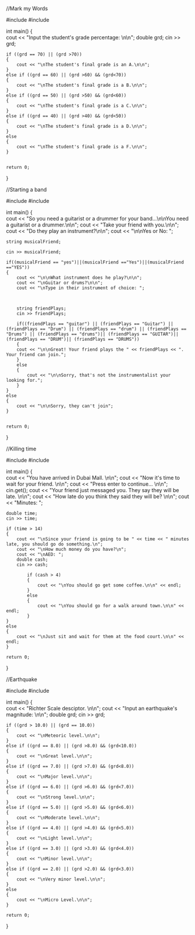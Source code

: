 //Mark my Words

#include <iostream>
#include <string>
  
int main()
{   
    cout << "Input the student's grade percentage: \n\n";
    double grd;
    cin >> grd;

    if ((grd == 70) || (grd >70))
    {
        cout << "\nThe student's final grade is an A.\n\n";
    }
    else if ((grd == 60) || (grd >60) && (grd<70))
    {
        cout << "\nThe student's final grade is a B.\n\n";
    }
    else if ((grd == 50) || (grd >50) && (grd<60))
    {
        cout << "\nThe student's final grade is a C.\n\n";
    }
    else if ((grd == 40) || (grd >40) && (grd<50))
    {
        cout << "\nThe student's final grade is a D.\n\n";
    }
    else
    {
        cout << "\nThe student's final grade is a F.\n\n";
    }
    

    return 0; 
}
  
//Starting a band

#include <iostream>
#include <string>
  
int main()
{   
    cout << "So you need a guitarist or a drummer for your band...\n\nYou need a guitarist or a drummer.\n\n";
    cout << "Take your friend with you.\n\n";
    cout << "Do they play an instrument?\n\n";
    cout << "\n\nYes or No:  ";

    string musicalFriend;
    
    cin >> musicalFriend;

    if((musicalFriend == "yes")||(musicalFriend =="Yes")||(musicalFriend =="YES"))
    {
        cout << "\n\nWhat instrument does he play?\n\n";
        cout << "\nGuitar or drums?\n\n";
        cout << "\nType in their instrument of choice: ";

    

        string friendPlays;
        cin >> friendPlays;

        if((friendPlays == "guitar") || (friendPlays == "Guitar") || (friendPlays == "Drum") || (friendPlays == "drum") || (friendPlays == "Drums") || (friendPlays == "drums")|| (friendPlays == "GUITAR")|| (friendPlays == "DRUM")|| (friendPlays == "DRUMS"))
        {
        cout << "\n\nGreat! Your friend plays the " << friendPlays << ". Your friend can join.";
        }
        else
        {
            cout << "\n\nSorry, that's not the instrumentalist your looking for.";
        }
    }
    else
    {
        cout << "\n\nSorry, they can't join";
    }


    return 0; 
}

//Killing time

#include <iostream>
#include <string>
  
int main()
{   
    cout << "You have arrived in Dubai Mall. \n\n";
    cout << "Now it's time to wait for your friend. \n\n";
    cout << "Press enter to continue... \n\n";
    cin.get();
    cout << "Your friend just messaged you. They say they will be late. \n\n";
    cout << "How late do you think they said they will be? \n\n";
    cout << "Minutes: ";
    
    double time;
    cin >> time;

    if (time > 14)
    {
        cout << "\nSince your friend is going to be " << time << " minutes late, you should go do something.\n";
        cout << "\nHow much money do you have?\n";
        cout << "\nAED: ";
        double cash;
        cin >> cash;
            
            if (cash > 4)
            {
                cout << "\nYou should go get some coffee.\n\n" << endl;
            }
            else
            {
                cout << "\nYou should go for a walk around town.\n\n" << endl;
            }
    }
    else
    {
        cout << "\nJust sit and wait for them at the food court.\n\n" << endl;
    }

    return 0; 
}

  
//Earthquake

#include <iostream>
#include <string>
  
int main()
{   
    cout << "Richter Scale desciptor. \n\n";
    cout << "Input an earthquake's magnitude: \n\n";
    double grd;
    cin >> grd;

    if ((grd > 10.0) || (grd == 10.0))
    {
        cout << "\nMeteoric level.\n\n";
    }
    else if ((grd == 8.0) || (grd >8.0) && (grd<10.0))
    {
        cout << "\nGreat level.\n\n";
    }
    else if ((grd == 7.0) || (grd >7.0) && (grd<8.0))
    {
        cout << "\nMajor level.\n\n";
    }
    else if ((grd == 6.0) || (grd >6.0) && (grd<7.0))
    {
        cout << "\nStrong level.\n\n";
    }
    else if ((grd == 5.0) || (grd >5.0) && (grd<6.0))
    {
        cout << "\nModerate level.\n\n";
    }
    else if ((grd == 4.0) || (grd >4.0) && (grd<5.0))
    {
        cout << "\nLight level.\n\n";
    }
    else if ((grd == 3.0) || (grd >3.0) && (grd<4.0))
    {
        cout << "\nMinor level.\n\n";
    }
    else if ((grd == 2.0) || (grd >2.0) && (grd<3.0))
    {
        cout << "\nVery minor level.\n\n";
    }
    else
    {
        cout << "\nMicro Level.\n\n";
    }

    return 0; 
}

